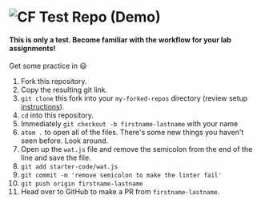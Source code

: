 ![CF](https://i.imgur.com/7v5ASc8.png)  Test Repo (Demo)
=======


#### This is only a test. Become familiar with the workflow for your lab assignments!

Get some practice in :smiley:

1. Fork this repository.  
2. Copy the resulting git link.
3. `git clone` this fork into your `my-forked-repos` directory (review setup [instructions](https://github.com/codefellows/seattle-301d14#create-and-setup-your-301-directory-structure)).  
4. `cd` into this repository.  
5. Immediately `git checkout -b firstname-lastname` with your name
6. `atom .` to open all of the files. There's some new things you haven't seen before. Look around.
6. Open up the `wat.js` file and remove the semicolon from the end of the line and save the file.
7. `git add starter-code/wat.js`
8. `git commit -m 'remove semicolon to make the linter fail'`
9. `git push origin firstname-lastname`
10. Head over to GitHub to make a PR from `firstname-lastname`.
